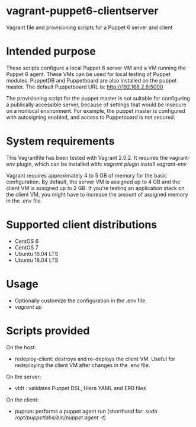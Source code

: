 # vagrant-puppet6-clientserver

Vagrant file and provisioning scripts for a Puppet 6 server and client

# Intended purpose

These scripts configure a local Puppet 6 server VM and a VM running the Puppet 6 agent. These VMs can be
used for local testing of Puppet modules. PuppetDB and Puppetboard are also installed on the puppet
master. The default Puppetboard URL is: http://192.168.2.6:5000

The provisioning script for the puppet master is not suitable for configuring a publically accessible server,
because of settings that would be insecure on a nonlocal environment. For example, the puppet master is
configured with autosigning enabled, and access to Puppetboard is not secured.

# System requirements

This Vagrantfile has been tested with Vagrant 2.0.2. It requires the vagrant-env plugin, which
can be installed with: _vagrant plugin install vagrant-env_

Vagrant requires approximately 4 to 5 GB of memory for the basic configuration. By default, the server
VM is assigned up to 4 GB and the client VM is assigned up to 2 GB. If you're testing an application
stack on the client VM, you might have to increase the amount of assigned memory in the .env file.

# Supported client distributions

* CentOS 6
* CentOS 7
* Ubuntu 16.04 LTS
* Ubuntu 18.04 LTS

# Usage

* Optionally customize the configuration in the .env file
* _vagrant up_

# Scripts provided

On the host:
* redeploy-client: destroys and re-deploys the client VM. Useful for redeploying the client VM after
  changes in the .env file.

On the server:
* vldt : validates Puppet DSL, Hiera YAML and ERB files

On the client:
* puprun: performs a puppet agent run (shorthand for: _sudo /opt/puppetlabs/bin/puppet agent -t_)
